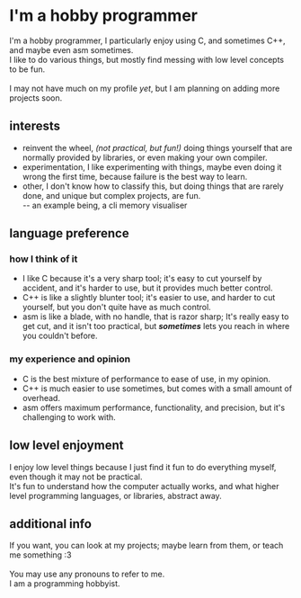 # I'm a hobby programmer
I'm a hobby programmer, I particularly enjoy using C, and sometimes C++, and maybe even asm sometimes. <br>
I like to do various things, but mostly find messing with low level concepts to be fun. <br>
<br>
I may not have much on my profile *yet*, but I am planning on adding more projects soon. <br>

## interests
- reinvent the wheel, *(not practical, but fun!)* doing things yourself that are normally provided by libraries, or even making your own compiler. <br>
- experimentation, I like experimenting with things, maybe even doing it wrong the first time, because failure is the best way to learn. <br>
- other, I don't know how to classify this, but doing things that are rarely done, and unique but complex projects, are fun. <br>
-- an example being, a cli memory visualiser <br>

## language preference
### how I think of it
- I like C because it's a very sharp tool; it's easy to cut yourself by accident, and it's harder to use, but it provides much better control. <br>
- C++ is like a slightly blunter tool; it's easier to use, and harder to cut yourself, but you don't quite have as much control. <br>
- asm is like a blade, with no handle, that is razor sharp; It's really easy to get cut, and it isn't too practical, but ***sometimes*** lets you reach in where you couldn't before. <br>
### my experience and opinion
- C is the best mixture of performance to ease of use, in my opinion. <br>
- C++ is much easier to use sometimes, but comes with a small amount of overhead. <br>
- asm offers maximum performance, functionality, and precision, but it's challenging to work with. <br>

## low level enjoyment
I enjoy low level things because I just find it fun to do everything myself, even though it may not be practical. <br>
It's fun to understand how the computer actually works, and what higher level programming languages, or libraries, abstract away. <br>

## additional info
If you want, you can look at my projects; maybe learn from them, or teach me something :3 <br>
<br>
You may use any pronouns to refer to me. <br>
I am a programming hobbyist. <br>
